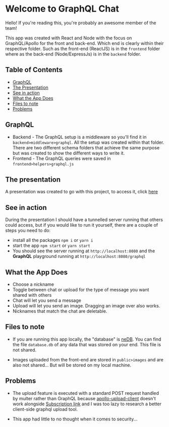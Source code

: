 # Welcome to GraphQL Chat

Hello! If you're reading this, you're probably an awesome member of the team! 

This app was created with React and Node with the focus on GraphQL/Apollo for the front and back-end. Which end is clearly within their respective folder. Such as the front-end (ReactJS) is in the `frontend` folder where as the back-end (Node/ExpressJs) is in the `backend` folder. 

## Table of Contents 
* [GraphQL](#GraphQL)
* [The Presentation](#The-presentation)
* [See in action](#See-in-action)
* [What the App Does](#What-the-App-Does)
* [Files to note](#Files-to-note)
* [Problems](#Problems)

## GraphQL 

* Backend - The GraphQL setup is a middleware so you'll find it in `backend>middleware>graphql`. All the setup was created within that folder. There are two different schema folders that achieve the same purpose but was created to show the different ways to write it. 
* Frontend - The GraphQL queries were saved in `frontend>helpers>graphql.js`


## The presentation 

A presentation was created to go with this project, to access it, click [here](https://docs.google.com/presentation/d/1vaq3VCaOYX4slT3khjKx212wMpilsHATN5NNvB6ynXA/edit?usp=sharing)

## See in action

During the presentation I should have a tunnelled server running that others could access, but if you would like to run it yourself, there are a couple of steps you need to do: 

* install all the packages `npm i` or `yarn i`
* start the app `npm start` or `yarn start`
* You should see the server running at `http://localhost:8080` and the **GraphQL** playground running at `http://localhost:8080/graphql`

## What the App Does

* Choose a nickname
* Toggle between chat or upload for the type of message you want shared with others
* Chat will let you send a message
* Upload will let you send an image. Dragging an image over also works. 
* Nicknames that match the chat are deletable.


## Files to note 

* If you are running this app locally, the "database" is [neDB](https://github.com/louischatriot/nedb). You can find the file `database.db` of any data that was stored on your end. This file is not shared. 

* Images uploaded from the front-end are stored in `public>images` and are also not shared... But will be stored on my local machine. 

## Problems 

* The upload feature is executed with a standard POST request handled by multer rather than GraphQL because [apollo-upload-client](https://github.com/jaydenseric/apollo-upload-client) doesn't work alongside [Subscription link](https://www.apollographql.com/docs/react/data/subscriptions/#4-provide-the-link-chain-to-apollo-client) and I was too lazy to research a better client-side graphql upload tool.

* This app had little to no thought when it comes to security...